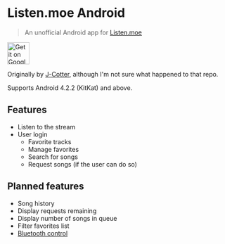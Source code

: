 # Listen.moe Android

> An unofficial Android app for [Listen.moe](https://listen.moe/)

<a href="https://play.google.com/store/apps/details?id=jcotter.listenmoe">
  <img height="50" alt="Get it on Google Play"
       src="https://play.google.com/intl/en_us/badges/images/apps/en-play-badge.png" />
</a>

Originally by [J-Cotter](https://github.com/J-Cotter/LISTEN.moe-Unofficial-Android-App/), although I'm not sure what happened to that repo.

Supports Android 4.2.2 (KitKat) and above.


## Features

- Listen to the stream
- User login
    - Favorite tracks
    - Manage favorites
    - Search for songs
    - Request songs (if the user can do so)


## Planned features

- Song history
- Display requests remaining
- Display number of songs in queue
- Filter favorites list
- [Bluetooth control](https://snag.gy/tiYgwn.jpg)
